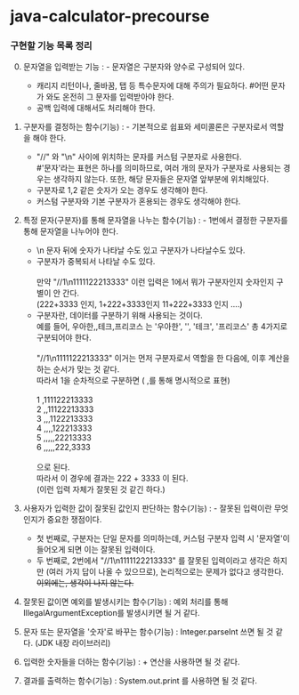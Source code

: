 # java-calculator-precourse

### 구현할 기능 목록 정리

0. 문자열을 입력받는 기능
   : - 문자열은 구분자와 양수로 구성되어 있다.<br>
   - 캐리지 리턴이나, 줄바꿈, 탭 등 특수문자에 대해 주의가 필요하다.
   #어떤 문자가 와도 온전히 그 문자를 입력받아야 한다.<br>
   - 공백 입력에 대해서도 처리해야 한다.

1. 구분자를 결정하는 함수(기능)
   : - 기본적으로 쉽표와 세미콜론은 구분자로서 역할을 해야 한다.<br>
   - "//" 와 "\n" 사이에 위치하는 문자를 커스텀 구분자로 사용한다.<br>
   #'문자'라는 표현은 하나를 의미하므로, 여러 개의 문자가 구분자로 사용되는
   경우는 생각하지 않는다. 또한, 해당 문자들은 문자열 앞부분에 위치해있다.<br>
   - 구분자로 1,2 같은 숫자가 오는 경우도 생각해야 한다.<br>
   - 커스텀 구분자와 기본 구분자가 혼용되는 경우도 생각해야 한다.

2. 특정 문자(구분자)를 통해 문자열을 나누는 함수(기능)
   : - 1번에서 결정한 구분자를 통해 문자열을 나누어야 한다.<br>
   - \n 문자 뒤에 숫자가 나타날 수도 있고 구분자가 나타날수도 있다.<br>
   - 구분자가 중복되서 나타날 수도 있다.<br><br>
   만약 "//1\n1111122213333" 이런 입력은 1에서 뭐가 구분자인지 숫자인지
   구별이 안 간다.<br> (222+3333 인지, 1+222+3333인지 11+222+3333 인지 ....)<br>
   - 구분자란, 데이터를 구분하기 위해 사용되는 것이다.<br>
   예를 들어, 우아한,,테크,프리코스 는 '우아한', '', '테크', '프리코스' 총 4가지로
   구분되어야 한다.<br><br>
   "//1\n1111122213333" 이거는 먼저 구분자로서 역할을 한 다음에,
   이후 계산을 하는 순서가 맞는 것 같다.<br> 따라서 1을 순차적으로 구분하면
   ( ,를 통해 명시적으로 표현)<br><br>
   1 ,111122213333<br>
   2 ,,11122213333<br>
   3 ,,,1122213333<br>
   4 ,,,,122213333<br>
   5 ,,,,,22213333<br>
   6 ,,,,,222,3333<br><br>
   으로 된다.<br> 따라서 이 경우에 결과는 222 + 3333 이 된다.<br>
   (이런 입력 자체가 잘못된 것 같긴 하다.)

3. 사용자가 입력한 값이 잘못된 값인지 판단하는 함수(기능)
   : - 잘못된 입력이란 무엇인지가 중요한 쟁점이다.<br>
   - 첫 번째로, 구분자는 단일 문자를 의미하는데, 커스텀 구분자 입력 시
   '문자열'이 들어오게 되면 이는 잘못된 입력이다.<br>
   - 두 번째로, 2번에서 "//1\n1111122213333" 를 잘못된 입력이라고 생각은 하지만
   (여러 가지 답이 나올 수 있으므로), 논리적으로는 문제가 없다고 생각한다.
   ~~이외에는, 생각이 나지 않는다.~~

4. 잘못된 값이면 예외를 발생시키는 함수(기능)
   : 예외 처리를 통해 IllegalArgumentException를 발생시키면 될 거 같다.

5. 문자 또는 문자열을 '숫자'로 바꾸는 함수(기능)
   : Integer.parseInt 쓰면 될 것 같다. (JDK 내장 라이브러리)

6. 입력한 숫자들을 더하는 함수(기능)
   : + 연산을 사용하면 될 것 같다.

7. 결과를 출력하는 함수(기능)
   : System.out.print 를 사용하면 될 것 같다.